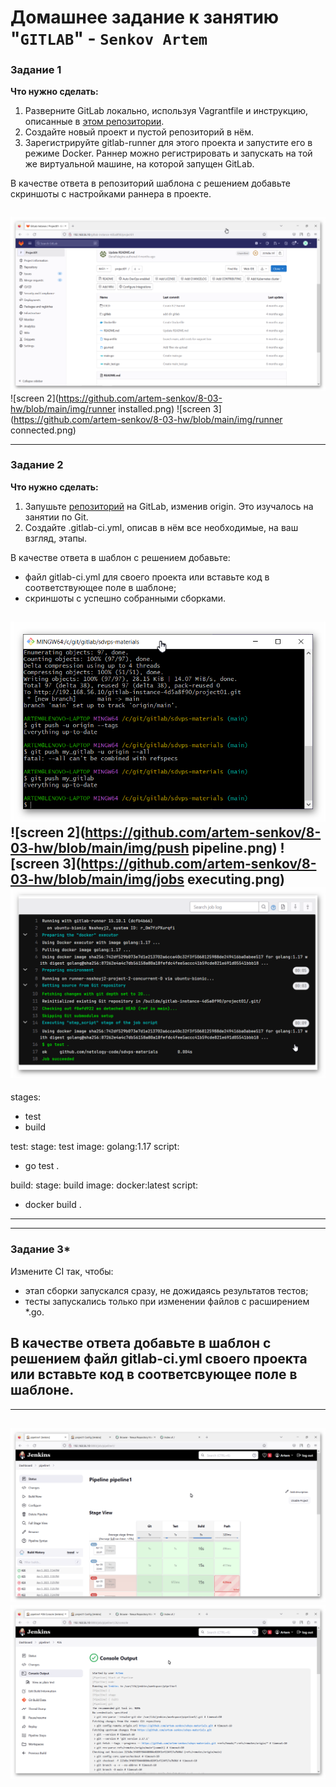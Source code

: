 # Домашнее задание к занятию "`GITLAB`" - `Senkov Artem`

### Задание 1

**Что нужно сделать:**

1. Разверните GitLab локально, используя Vagrantfile и инструкцию, описанные в [этом репозитории](https://github.com/netology-code/sdvps-materials/tree/main/gitlab).   
2. Создайте новый проект и пустой репозиторий в нём.
3. Зарегистрируйте gitlab-runner для этого проекта и запустите его в режиме Docker. Раннер можно регистрировать и запускать на той же виртуальной машине, на которой запущен GitLab.

В качестве ответа в репозиторий шаблона с решением добавьте скриншоты с настройками раннера в проекте.
```
```

![screen 1](https://github.com/artem-senkov/8-03-hw/blob/main/img/project1.png)
![screen 2](https://github.com/artem-senkov/8-03-hw/blob/main/img/runner installed.png)
![screen 3](https://github.com/artem-senkov/8-03-hw/blob/main/img/runner connected.png)

---

### Задание 2

**Что нужно сделать:**

1. Запушьте [репозиторий](https://github.com/netology-code/sdvps-materials/tree/main/gitlab) на GitLab, изменив origin. Это изучалось на занятии по Git.
2. Создайте .gitlab-ci.yml, описав в нём все необходимые, на ваш взгляд, этапы.

В качестве ответа в шаблон с решением добавьте: 
   
 * файл gitlab-ci.yml для своего проекта или вставьте код в соответствующее поле в шаблоне; 
 * скриншоты с успешно собранными сборками.

![screen 1](https://github.com/artem-senkov/8-03-hw/blob/main/img/gitpush.png)
![screen 2](https://github.com/artem-senkov/8-03-hw/blob/main/img/push pipeline.png)
![screen 3](https://github.com/artem-senkov/8-03-hw/blob/main/img/jobs executing.png)
![screen 4](https://github.com/artem-senkov/8-03-hw/blob/main/img/jobsresult.png)
---
stages:
  - test
  - build

test:
  stage: test
  image: golang:1.17
  script:
   - go test .

build:
  stage: build
  image: docker:latest
  script:
   - docker build .
---
---

### Задание 3*

Измените CI так, чтобы:

 - этап сборки запускался сразу, не дожидаясь результатов тестов;
 - тесты запускались только при изменении файлов с расширением *.go.

В качестве ответа добавьте в шаблон с решением файл gitlab-ci.yml своего проекта или вставьте код в соответсвующее поле в шаблоне.
---

---
![screen 1](https://github.com/artem-senkov/8-03-hw/blob/main/img/stageview.png)
![screen 2](https://github.com/artem-senkov/8-03-hw/blob/main/img/3consoleoutput.png)
---
